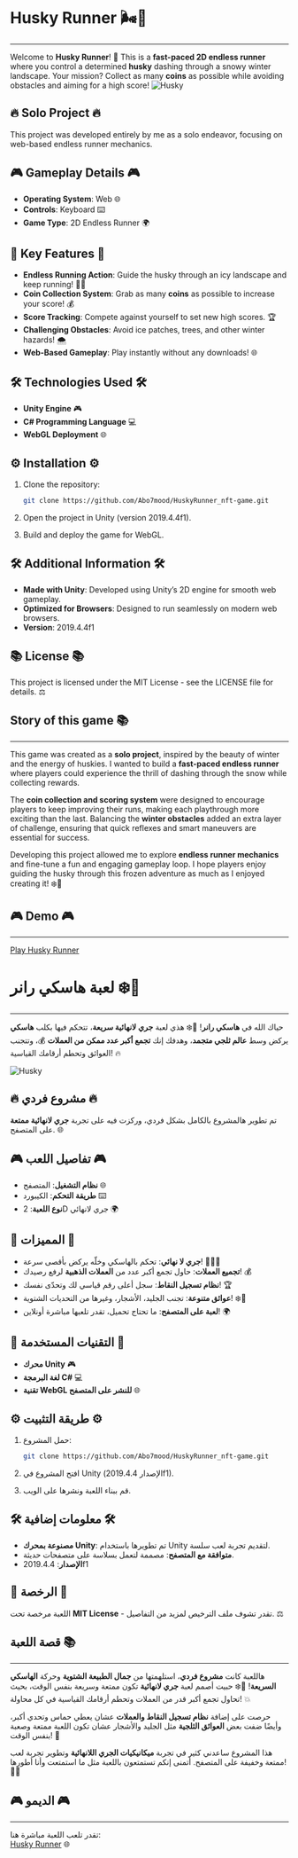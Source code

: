 # Husky Runner 🌬️🦅
--------------------------
Welcome to **Husky Runner**! 🦅 This is a **fast-paced 2D endless runner** where you control a determined **husky** dashing through a snowy winter landscape. Your mission? Collect as many **coins** as possible while avoiding obstacles and aiming for a high score!
![Husky](https://github.com/user-attachments/assets/eff64e24-4005-487a-bf93-087c905baedc)

## 🔥 Solo Project 🔥
This project was developed entirely by me as a solo endeavor, focusing on web-based endless runner mechanics.

## 🎮 Gameplay Details 🎮

- **Operating System**: Web 🌐
- **Controls**: Keyboard ⌨️
- **Game Type**: 2D Endless Runner 🌍

## 🌟 Key Features 🌟

- **Endless Running Action**: Guide the husky through an icy landscape and keep running! 🏃‍♂️
- **Coin Collection System**: Grab as many **coins** as possible to increase your score! 💰
- **Score Tracking**: Compete against yourself to set new high scores. 🏆
- **Challenging Obstacles**: Avoid ice patches, trees, and other winter hazards! 🌨️
- **Web-Based Gameplay**: Play instantly without any downloads! 🌐

## 🛠️ Technologies Used 🛠️

- **Unity Engine** 🎮
- **C# Programming Language** 💻
- **WebGL Deployment** 🌐

## ⚙️ Installation ⚙️

1. Clone the repository:

   ```bash
   git clone https://github.com/Abo7mood/HuskyRunner_nft-game.git
   ```
2. Open the project in Unity (version 2019.4.4f1).
3. Build and deploy the game for WebGL.

## 🛠️ Additional Information 🛠️

- **Made with Unity**: Developed using Unity’s 2D engine for smooth web gameplay.
- **Optimized for Browsers**: Designed to run seamlessly on modern web browsers.
- **Version**: 2019.4.4f1

## 📚 License 📚

This project is licensed under the MIT License - see the LICENSE file for details. ⚖️

## Story of this game 📚
--------------------------

This game was created as a **solo project**, inspired by the beauty of winter and the energy of huskies. I wanted to build a **fast-paced endless runner** where players could experience the thrill of dashing through the snow while collecting rewards.

The **coin collection and scoring system** were designed to encourage players to keep improving their runs, making each playthrough more exciting than the last. Balancing the **winter obstacles** added an extra layer of challenge, ensuring that quick reflexes and smart maneuvers are essential for success.

Developing this project allowed me to explore **endless runner mechanics** and fine-tune a fun and engaging gameplay loop. I hope players enjoy guiding the husky through this frozen adventure as much as I enjoyed creating it! ❄️🐾

## 🎮 Demo 🎮
--------------------------

[Play Husky Runner](https://abo-7mood.itch.io/huskygame)

# لعبة هاسكي رانر ❄️🐺
--------------------------
حياك الله في **هاسكي رانر**! 🐺❄️ هذي لعبة **جري لانهائية سريعة**، تتحكم فيها بكلب **هاسكي** يركض وسط **عالم ثلجي متجمد**، وهدفك إنك **تجمع أكبر عدد ممكن من العملات** 💰، وتتجنب العوائق وتحطم أرقامك القياسية! 🔥

![Husky](https://github.com/user-attachments/assets/eff64e24-4005-487a-bf93-087c905baedc)

## 🔥 مشروع فردي 🔥
تم تطوير هالمشروع بالكامل بشكل فردي، وركزت فيه على تجربة **جري لانهائية ممتعة** على المتصفح. 🌐

## 🎮 تفاصيل اللعب 🎮

- **نظام التشغيل**: المتصفح 🌐
- **طريقة التحكم**: الكيبورد ⌨️
- **نوع اللعبة**: 2D جري لانهائي 🌍

## 🌟 المميزات 🌟

- **جري لا نهائي**: تحكم بالهاسكي وخلّه يركض بأقصى سرعة! 🏃‍♂️💨
- **تجميع العملات**: حاول تجمع أكبر عدد من **العملات الذهبية** لرفع رصيدك! 💰
- **نظام تسجيل النقاط**: سجل أعلى رقم قياسي لك وتحدّى نفسك! 🏆
- **عوائق متنوعة**: تجنب الجليد، الأشجار، وغيرها من التحديات الشتوية! ❄️🌲
- **لعبة على المتصفح**: ما تحتاج تحميل، تقدر تلعبها مباشرة أونلاين! 🌍

## 🔧 التقنيات المستخدمة 🔧

- **محرك Unity** 🎮
- **لغة البرمجة C#** 💻
- **تقنية WebGL للنشر على المتصفح** 🌐

## ⚙️ طريقة التثبيت ⚙️

1. حمل المشروع:

   ```bash
   git clone https://github.com/Abo7mood/HuskyRunner_nft-game.git
   ```
2. افتح المشروع في Unity (الإصدار 2019.4.4f1).
3. قم ببناء اللعبة ونشرها على الويب.

## 🛠️ معلومات إضافية 🛠️

- **مصنوعة بمحرك Unity**: تم تطويرها باستخدام Unity لتقديم تجربة لعب سلسة.
- **متوافقة مع المتصفح**: مصممة لتعمل بسلاسة على متصفحات حديثة.
- **الإصدار**: 2019.4.4f1

## 🐝 الرخصة 🐝

اللعبة مرخصة تحت **MIT License** - تقدر تشوف ملف الترخيص لمزيد من التفاصيل. ⚖️

## قصة اللعبة 📚
--------------------------

هاللعبة كانت **مشروع فردي**، استلهمتها من **جمال الطبيعة الشتوية** وحركة **الهاسكي السريعة**! 🐺❄️ حبيت أصمم لعبة **جري لانهائية** تكون ممتعة وسريعة بنفس الوقت، بحيث تحاول تجمع أكبر قدر من العملات وتحطم أرقامك القياسية في كل محاولة! 💥

حرصت على إضافة **نظام تسجيل النقاط والعملات** عشان يعطي حماس وتحدي أكبر، وأيضًا ضفت بعض **العوائق الثلجية** مثل الجليد والأشجار عشان تكون اللعبة ممتعة وصعبة بنفس الوقت! 🎯

هذا المشروع ساعدني كثير في تجربة **ميكانيكيات الجري اللانهائية** وتطوير تجربة لعب ممتعة وخفيفة على المتصفح. أتمنى إنكم تستمتعون باللعبة مثل ما استمتعت وأنا أطورها! 🚀🐺

## 🎮 الديمو 🎮
--------------------------

تقدر تلعب اللعبة مباشرة هنا:  
[Husky Runner](https://abo-7mood.itch.io/huskygame) 🌐

